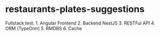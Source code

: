 # restaurants-plates-suggestions
Fullstack test. 1. Angular Frontend 2. Backend NestJS 3. RESTFul API 4. ORM (TypeOrm) 5. RMDBS 6. Cache 
